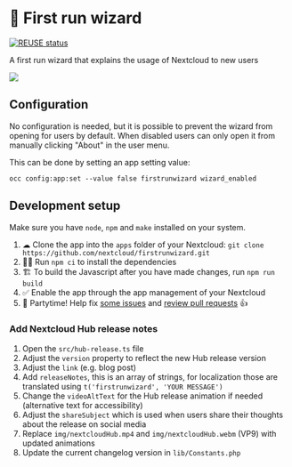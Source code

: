 <!--
  - SPDX-FileCopyrightText: 2016-2024 Nextcloud GmbH and Nextcloud contributors
  - SPDX-FileCopyrightText: 2013-2016 ownCloud, Inc.
  - SPDX-License-Identifier: AGPL-3.0-or-later
-->
# 🔮 First run wizard

[![REUSE status](https://api.reuse.software/badge/github.com/nextcloud/firstrunwizard)](https://api.reuse.software/info/github.com/nextcloud/firstrunwizard)

A first run wizard that explains the usage of Nextcloud to new users

![](https://user-images.githubusercontent.com/3404133/51537050-bcc73e00-1e4d-11e9-8de0-29e6951c2b29.png)

## Configuration

No configuration is needed, but it is possible to prevent the wizard from opening for users by default.
When disabled users can only open it from manually clicking "About" in the user menu.

This can be done by setting an app setting value:

```
occ config:app:set --value false firstrunwizard wizard_enabled
```

## Development setup

Make sure you have `node`, `npm` and `make` installed on your system.

1. ☁ Clone the app into the `apps` folder of your Nextcloud: `git clone https://github.com/nextcloud/firstrunwizard.git`
2. 👩‍💻 Run `npm ci` to install the dependencies
3. 🏗 To build the Javascript after you have made changes, run `npm run build`
4. ✅ Enable the app through the app management of your Nextcloud
5. 🎉 Partytime! Help fix [some issues](https://github.com/nextcloud/firstrunwizard/issues) and [review pull requests](https://github.com/nextcloud/firstrunwizard/pulls) 👍

### Add Nextcloud Hub release notes

1. Open the `src/hub-release.ts` file
2. Adjust the `version` property to reflect the new Hub release version
3. Adjust the `link` (e.g. blog post)
4. Add `releaseNotes`, this is an array of strings, for localization those are translated using `t('firstrunwizard', 'YOUR MESSAGE')`
5. Change the `videoAltText` for the Hub release animation if needed (alternative text for accessibility)
6. Adjust the `shareSubject` which is used when users share their thoughts about the release on social media
7. Replace `img/nextcloudHub.mp4` and `img/nextcloudHub.webm` (VP9) with updated animations
8. Update the current changelog version in `lib/Constants.php`

